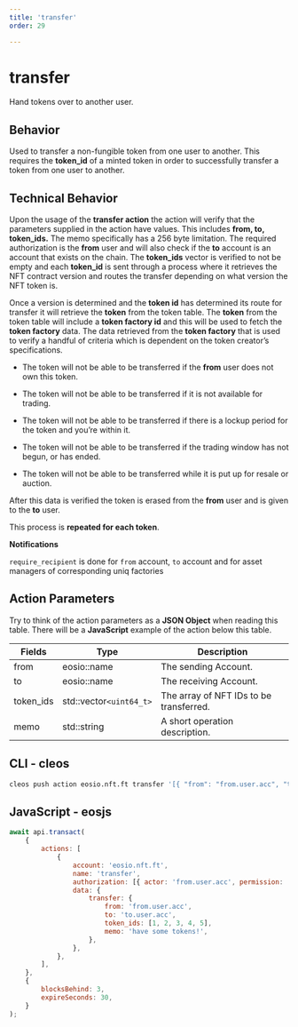```yaml
---
title: 'transfer'
order: 29

---
```


# transfer

Hand tokens over to another user.

## Behavior

Used to transfer a non-fungible token from one user to another. This requires the **token_id** of a minted token in order to successfully transfer a token from one user to another.

## Technical Behavior

Upon the usage of the **transfer action** the action will verify that the parameters supplied in the action have values. This includes **from, to, token_ids.** The memo specifically has a 256 byte limitation. The required authorization is the **from** user and will also check if the **to** account is an account that exists on the chain. The **token_ids** vector is verified to not be empty and each **token_id** is sent through a process where it retrieves the NFT contract version and routes the transfer depending on what version the NFT token is.

Once a version is determined and the **token id** has determined its route for transfer it will retrieve the **token** from the token table. The **token** from the token table will include a **token factory id** and this will be used to fetch the **token factory** data. The data retrieved from the **token factory** that is used to verify a handful of criteria which is dependent on the token creator’s specifications.

-   The token will not be able to be transferred if the **from** user does not own this token.

-   The token will not be able to be transferred if it is not available for trading.

-   The token will not be able to be transferred if there is a lockup period for the token and you’re within it.

-   The token will not be able to be transferred if the trading window has not begun, or has ended.

-   The token will not be able to be transferred while it is put up for resale or auction.

After this data is verified the token is erased from the **from** user and is given to the **to** user.

This process is **repeated for each token**.

**Notifications**

`require_recipient` is done for `from` account, `to` account and for asset managers of corresponding uniq factories

## Action Parameters

Try to think of the action parameters as a **JSON Object** when reading this table. There will be a **JavaScript** example of the action below this table.

| Fields    | Type                    | Description                             |
| --------- | ----------------------- | --------------------------------------- |
| from      | eosio::name             | The sending Account.                    |
| to        | eosio::name             | The receiving Account.                  |
| token_ids | std::vector`<uint64_t>` | The array of NFT IDs to be transferred. |
| memo      | std::string             | A short operation description.          |

## CLI - cleos

```bash
cleos push action eosio.nft.ft transfer '[{ "from": "from.user.acc", "to": "to.user.acc", "token_ids": [1,2,3,4,5], "memo": "have some tokens!" }]' -p from.user.acc@active
```

## JavaScript - eosjs

```js
await api.transact(
    {
        actions: [
            {
                account: 'eosio.nft.ft',
                name: 'transfer',
                authorization: [{ actor: 'from.user.acc', permission: 'active' }],
                data: {
                    transfer: {
                        from: 'from.user.acc',
                        to: 'to.user.acc',
                        token_ids: [1, 2, 3, 4, 5],
                        memo: 'have some tokens!',
                    },
                },
            },
        ],
    },
    {
        blocksBehind: 3,
        expireSeconds: 30,
    }
);
```
